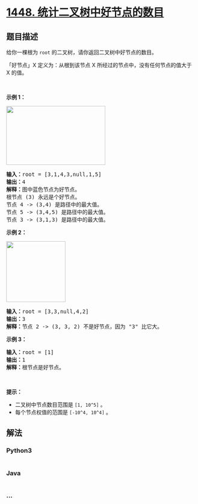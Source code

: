 # [1448. 统计二叉树中好节点的数目](https://leetcode-cn.com/problems/count-good-nodes-in-binary-tree)



## 题目描述

<!-- 这里写题目描述 -->

<p>给你一棵根为&nbsp;<code>root</code>&nbsp;的二叉树，请你返回二叉树中好节点的数目。</p>

<p>「好节点」X 定义为：从根到该节点 X 所经过的节点中，没有任何节点的值大于 X 的值。</p>

<p>&nbsp;</p>

<p><strong>示例 1：</strong></p>

<p><strong><img alt="" src="https://assets.leetcode-cn.com/aliyun-lc-upload/uploads/2020/05/16/test_sample_1.png" style="height: 156px; width: 263px;"></strong></p>

<pre><strong>输入：</strong>root = [3,1,4,3,null,1,5]
<strong>输出：</strong>4
<strong>解释：</strong>图中蓝色节点为好节点。
根节点 (3) 永远是个好节点。
节点 4 -&gt; (3,4) 是路径中的最大值。
节点 5 -&gt; (3,4,5) 是路径中的最大值。
节点 3 -&gt; (3,1,3) 是路径中的最大值。</pre>

<p><strong>示例 2：</strong></p>

<p><strong><img alt="" src="https://assets.leetcode-cn.com/aliyun-lc-upload/uploads/2020/05/16/test_sample_2.png" style="height: 161px; width: 157px;"></strong></p>

<pre><strong>输入：</strong>root = [3,3,null,4,2]
<strong>输出：</strong>3
<strong>解释：</strong>节点 2 -&gt; (3, 3, 2) 不是好节点，因为 &quot;3&quot; 比它大。</pre>

<p><strong>示例 3：</strong></p>

<pre><strong>输入：</strong>root = [1]
<strong>输出：</strong>1
<strong>解释：</strong>根节点是好节点。</pre>

<p>&nbsp;</p>

<p><strong>提示：</strong></p>

<ul>
	<li>二叉树中节点数目范围是&nbsp;<code>[1, 10^5]</code>&nbsp;。</li>
	<li>每个节点权值的范围是&nbsp;<code>[-10^4, 10^4]</code>&nbsp;。</li>
</ul>


## 解法

<!-- 这里可写通用的实现逻辑 -->

<!-- tabs:start -->

### **Python3**

<!-- 这里可写当前语言的特殊实现逻辑 -->

```python

```

### **Java**

<!-- 这里可写当前语言的特殊实现逻辑 -->

```java

```

### **...**

```

```

<!-- tabs:end -->
